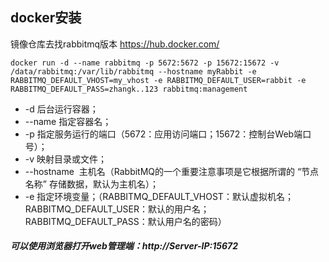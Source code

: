 ## docker安装
镜像仓库去找rabbitmq版本 https://hub.docker.com/
```
docker run -d --name rabbitmq -p 5672:5672 -p 15672:15672 -v /data/rabbitmq:/var/lib/rabbitmq --hostname myRabbit -e RABBITMQ_DEFAULT_VHOST=my_vhost -e RABBITMQ_DEFAULT_USER=rabbit -e RABBITMQ_DEFAULT_PASS=zhangk..123 rabbitmq:management
```

- -d 后台运行容器；
- --name 指定容器名；
- -p 指定服务运行的端口（5672：应用访问端口；15672：控制台Web端口号）；
- -v 映射目录或文件；
- --hostname  主机名（RabbitMQ的一个重要注意事项是它根据所谓的 “节点名称” 存储数据，默认为主机名）；
- -e 指定环境变量；（RABBITMQ_DEFAULT_VHOST：默认虚拟机名；RABBITMQ_DEFAULT_USER：默认的用户名；RABBITMQ_DEFAULT_PASS：默认用户名的密码）


##### 可以使用浏览器打开web管理端：http://Server-IP:15672
